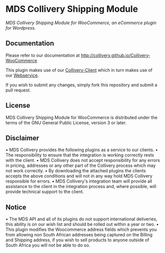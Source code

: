 MDS Collivery Shipping Module
=============================

*MDS Collivery Shipping Module for WooCommerce, an eCommerce plugin for Wordpress.*

Documentation
-------------

Please refer to our documentation at http://collivery.github.io/Collivery-WooCommerce

This plugin makes use of our [Collivery-Client](https://github.com/Collivery/Collivery-Client) which in turn makes use of our [Webservice](http://collivery.co.za/wsdocs/).

If you wish to submit any changes, simply fork this repository and submit a pull request.

License
--------

MDS Collivery Shipping Module for WooCommerce is distributed under the terms of the GNU General Public License, version 3 or later.

Disclaimer
----------

• MDS Collivery provides the following plugins as a service to our clients.
• The responsibility to ensure that the integration is working correctly rests with the client.
• MDS Collivery does not accept responsibility for any errors in pricing, addresses or any other part of the Collivery process which may not work correctly.
• By downloading the attached plugins the clients accepts the above conditions and will not in any way hold MDS Collivery responsible for errors.
• MDS Collivery's integration team will provide all assistance to the client in the integration process and, where possible, will provide technical support to the client.

Notice
----------

• The MDS API and all of its plugins do not support international deliveries, this ability is on our wish list and should be rolled out within a year or two.
• This plugin modifies the Woocommerce address fields which prevents you from allowing non South African addresses being captured on the Billing and Shipping address, if you wish to sell products to anyone outside of South Africa you will not be able to do so. 
